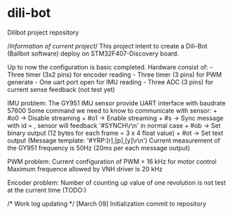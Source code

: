 # dili-bot
Dilibot project repository

/*Information of current project*/
This project intent to create a Dili-Bot (Ballbot software) deploy on STM32F407-Discovery board.

Up to now the configuration is basic completed.
Hardware consist of:
    - Three timer (3x2 pins) for encoder reading
    - Three timer (3 pins) for PWM generate
    - One uart port open for IMU reading
    - Three ADC (3 pins) for current sense feedback (not test yet)

IMU problem:
    The GY951 IMU sensor provide UART interface with baudrate 57600
    Some command we need to know to communicate with sensor:
        + #o0       -> Disable streaming
        + #o1       -> Enable streaming
        + #s<xy>    -> Sync message with id = <xy>, sensor will feedback '#SYNCH<xy>\r\n' in normal case
        + #ob       -> Set binary output (12 bytes for each frame = 3 x 4 float value)
        + #ot       -> Set text output   (Message template: '#YRP:[r],[p],[y]\r\n')
    Current measurement of the GY951 frequency is 50Hz (20ms per each message output)

PWM problem:
    Current configuration of PWM = 16 kHz for motor control
    Maximum frequence allowed by VNH driver is 20 kHz

Encoder problem:
    Number of counting up value of one revolution is not test at the current time (TODO:)

/* Work log updating */
[March 09] Initialization commit to repository
